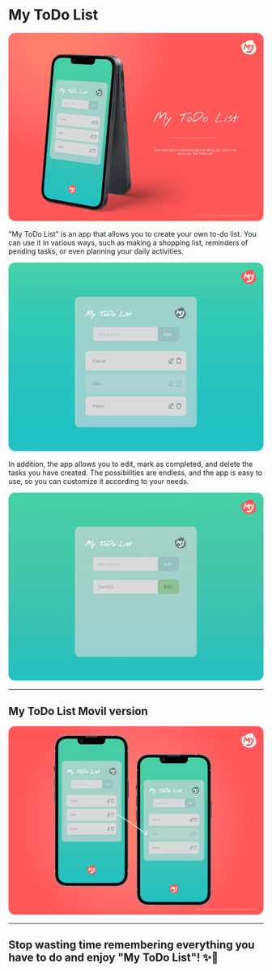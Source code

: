 # My ToDo List

![Frame 4](./public/Frame%204.png "Intro")

"My ToDo List" is an app that allows you to create your own to-do list. You can use it in various ways, such as making a shopping list, reminders of pending tasks, or even planning your daily activities.

![Frame 1](./public/Frame_1.png "Home")

In addition, the app allows you to edit, mark as completed, and delete the tasks you have created. The possibilities are endless, and the app is easy to use, so you can customize it according to your needs.

![Frame 2](./public/Frame_2.png "Edit")

---
## My ToDo List Movil version

![Movil version](./public/Frame%205.png "Movil Version")

---
## Stop wasting time remembering everything you have to do and enjoy "My ToDo List"! ✨🎉